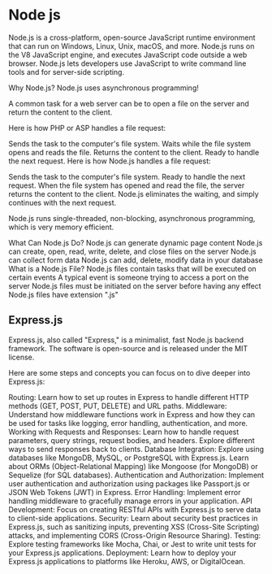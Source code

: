 # Node js

Node.js is a cross-platform, open-source JavaScript runtime environment that can run on Windows, Linux, Unix, macOS, and more. Node.js runs on the V8 JavaScript engine, and executes JavaScript code outside a web browser. Node.js lets developers use JavaScript to write command line tools and for server-side scripting.

Why Node.js?
Node.js uses asynchronous programming!

A common task for a web server can be to open a file on the server and return the content to the client.

Here is how PHP or ASP handles a file request:

Sends the task to the computer's file system.
Waits while the file system opens and reads the file.
Returns the content to the client.
Ready to handle the next request.
Here is how Node.js handles a file request:

Sends the task to the computer's file system.
Ready to handle the next request.
When the file system has opened and read the file, the server returns the content to the client.
Node.js eliminates the waiting, and simply continues with the next request.

Node.js runs single-threaded, non-blocking, asynchronous programming, which is very memory efficient.

What Can Node.js Do?
Node.js can generate dynamic page content
Node.js can create, open, read, write, delete, and close files on the server
Node.js can collect form data
Node.js can add, delete, modify data in your database
What is a Node.js File?
Node.js files contain tasks that will be executed on certain events
A typical event is someone trying to access a port on the server
Node.js files must be initiated on the server before having any effect
Node.js files have extension ".js"

## Express.js

Express.js, also called "Express," is a minimalist, fast Node.js backend framework. The software is open-source and is released under the MIT license.

Here are some steps and concepts you can focus on to dive deeper into Express.js:

Routing: Learn how to set up routes in Express to handle different HTTP methods (GET, POST, PUT, DELETE) and URL paths.
Middleware: Understand how middleware functions work in Express and how they can be used for tasks like logging, error handling, authentication, and more.
Working with Requests and Responses: Learn how to handle request parameters, query strings, request bodies, and headers. Explore different ways to send responses back to clients.
Database Integration: Explore using databases like MongoDB, MySQL, or PostgreSQL with Express.js. Learn about ORMs (Object-Relational Mapping) like Mongoose (for MongoDB) or Sequelize (for SQL databases).
Authentication and Authorization: Implement user authentication and authorization using packages like Passport.js or JSON Web Tokens (JWT) in Express.
Error Handling: Implement error handling middleware to gracefully manage errors in your application.
API Development: Focus on creating RESTful APIs with Express.js to serve data to client-side applications.
Security: Learn about security best practices in Express.js, such as sanitizing inputs, preventing XSS (Cross-Site Scripting) attacks, and implementing CORS (Cross-Origin Resource Sharing).
Testing: Explore testing frameworks like Mocha, Chai, or Jest to write unit tests for your Express.js applications.
Deployment: Learn how to deploy your Express.js applications to platforms like Heroku, AWS, or DigitalOcean.
